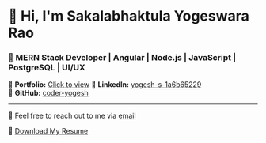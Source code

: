 # 👋 Hi, I'm Sakalabhaktula Yogeswara Rao

### 🚀 MERN Stack Developer | Angular | Node.js | JavaScript | PostgreSQL | UI/UX

🔗 **Portfolio:** [Click to view](https://coder-yogesh.github.io/portfoliio/) 
🔗 **LinkedIn:** [yogesh-s-1a6b65229](https://www.linkedin.com/in/yogeswara-rao-sakalabhaktula-1a6b65229)  
🔗 **GitHub:** [coder-yogesh](https://github.com/coder-yogesh)

---

💬 Feel free to reach out to me via [email](mailto:yogisakalabhaktula@gmail.com)

📄 [Download My Resume](https://coder-yogesh.github.io/portfoliio/assets/yogesh-resume.pdf)

